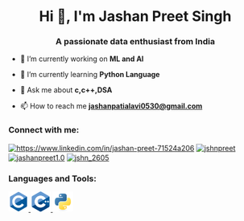<h1 align="center">Hi 👋, I'm Jashan Preet Singh</h1>
<h3 align="center">A passionate data enthusiast from India</h3>

- 🔭 I’m currently working on **ML and AI**

- 🌱 I’m currently learning **Python Language**

- 💬 Ask me about **c,c++,DSA**

- 📫 How to reach me **jashanpatialavi0530@gmail.com**

<h3 align="left">Connect with me:</h3>
<p align="left">
<a href="https://linkedin.com/in/https://www.linkedin.com/in/jashan-preet-71524a206" target="blank"><img align="center" src="https://raw.githubusercontent.com/rahuldkjain/github-profile-readme-generator/master/src/images/icons/Social/linked-in-alt.svg" alt="https://www.linkedin.com/in/jashan-preet-71524a206" height="30" width="40" /></a>
<a href="https://kaggle.com/jshnpreet" target="blank"><img align="center" src="https://raw.githubusercontent.com/rahuldkjain/github-profile-readme-generator/master/src/images/icons/Social/kaggle.svg" alt="jshnpreet" height="30" width="40" /></a>
<a href="https://instagram.com/jashanpreet1.0" target="blank"><img align="center" src="https://raw.githubusercontent.com/rahuldkjain/github-profile-readme-generator/master/src/images/icons/Social/instagram.svg" alt="jashanpreet1.0" height="30" width="40" /></a>
<a href="https://www.codechef.com/users/jshn_2605" target="blank"><img align="center" src="https://cdn.jsdelivr.net/npm/simple-icons@3.1.0/icons/codechef.svg" alt="jshn_2605" height="30" width="40" /></a>
</p>

<h3 align="left">Languages and Tools:</h3>
<p align="left"> <a href="https://www.cprogramming.com/" target="_blank" rel="noreferrer"> <img src="https://raw.githubusercontent.com/devicons/devicon/master/icons/c/c-original.svg" alt="c" width="40" height="40"/> </a> <a href="https://www.w3schools.com/cpp/" target="_blank" rel="noreferrer"> <img src="https://raw.githubusercontent.com/devicons/devicon/master/icons/cplusplus/cplusplus-original.svg" alt="cplusplus" width="40" height="40"/> </a> <a href="https://www.python.org" target="_blank" rel="noreferrer"> <img src="https://raw.githubusercontent.com/devicons/devicon/master/icons/python/python-original.svg" alt="python" width="40" height="40"/> </a> </p>


